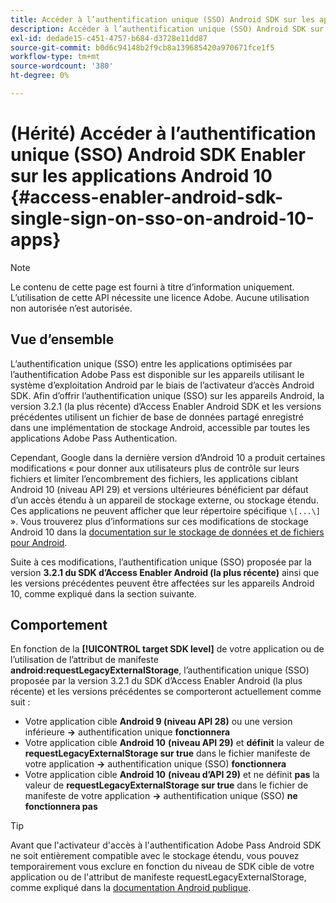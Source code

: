 ```yaml
---
title: Accéder à l’authentification unique (SSO) Android SDK sur les applications Android 10
description: Accéder à l’authentification unique (SSO) Android SDK sur les applications Android 10
exl-id: dedade15-c451-4757-b684-d3728e11dd87
source-git-commit: b0d6c94148b2f9cb8a139685420a970671fce1f5
workflow-type: tm+mt
source-wordcount: '380'
ht-degree: 0%

---
```


# (Hérité) Accéder à l’authentification unique (SSO) Android SDK Enabler sur les applications Android 10 {#access-enabler-android-sdk-single-sign-on-sso-on-android-10-apps}

>[!NOTE]
>
>Le contenu de cette page est fourni à titre d’information uniquement. L’utilisation de cette API nécessite une licence Adobe. Aucune utilisation non autorisée n’est autorisée.

## Vue d’ensemble

L’authentification unique (SSO) entre les applications optimisées par l’authentification Adobe Pass est disponible sur les appareils utilisant le système d’exploitation Android par le biais de l’activateur d’accès Android SDK. Afin d’offrir l’authentification unique (SSO) sur les appareils Android, la version 3.2.1 (la plus récente) d’Access Enabler Android SDK et les versions précédentes utilisent un fichier de base de données partagé enregistré dans une implémentation de stockage Android, accessible par toutes les applications Adobe Pass Authentication.

Cependant, Google dans la dernière version d’Android 10 a produit certaines modifications « pour donner aux utilisateurs plus de contrôle sur leurs fichiers et limiter l’encombrement des fichiers, les applications ciblant Android 10 (niveau API 29) et versions ultérieures bénéficient par défaut d’un accès étendu à un appareil de stockage externe, ou stockage étendu. Ces applications ne peuvent afficher que leur répertoire spécifique `\[...\]` ». Vous trouverez plus d’informations sur ces modifications de stockage Android 10 dans la [documentation sur le stockage de données et de fichiers pour Android](https://developer.android.com/training/data-storage/files/external-scoped).

Suite à ces modifications, l’authentification unique (SSO) proposée par la version **3.2.1 du SDK d’Access Enabler Android (la plus récente)** ainsi que les versions précédentes peuvent être affectées sur les appareils Android 10, comme expliqué dans la section suivante.

## Comportement

En fonction de la **[!UICONTROL target SDK level]** de votre application ou de l’utilisation de l’attribut de manifeste **android:requestLegacyExternalStorage**, l’authentification unique (SSO) proposée par la version 3.2.1 du SDK d’Access Enabler Android (la plus récente) et les versions précédentes se comporteront actuellement comme suit :

- Votre application cible **Android 9 (niveau API 28)** ou une version inférieure **-\>** authentification unique **fonctionnera**
- Votre application cible **Android 10** **(niveau API 29)** et **définit** la valeur de **requestLegacyExternalStorage sur true** dans le fichier manifeste de votre application **-\>** authentification unique (SSO) **fonctionnera**
- Votre application cible **Android 10** **(niveau d’API 29)** et ne définit **pas** la valeur de **requestLegacyExternalStorage sur true** dans le fichier de manifeste de votre application **-\>** authentification unique (SSO) **ne fonctionnera pas**

>[!TIP]
>
> Avant que l&#39;activateur d&#39;accès à l&#39;authentification Adobe Pass Android SDK ne soit entièrement compatible avec le stockage étendu, vous pouvez temporairement vous exclure en fonction du niveau de SDK cible de votre application ou de l&#39;attribut de manifeste requestLegacyExternalStorage, comme expliqué dans la [documentation Android publique](https://developer.android.com/training/data-storage/files/external-scoped#opt-out-of-scoped-storage).
